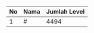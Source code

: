 | No | Nama            | Jumlah Level |
|----|-----------------|--------------|
| 1  | #    |    4494        |
